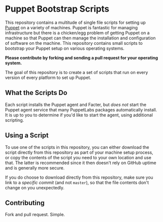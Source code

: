 # Puppet Bootstrap Scripts

This repository contains a multitude of single file scripts for setting
up [Puppet](http://puppetlabs.com/puppet/what-is-puppet/) on a variety
of machines. Puppet is fantastic for managing infrastructure but there is a
chicken/egg problem of getting Puppet on a machine so that Puppet can then manage
the installation and configuration of software on the machine. This repository
contains small scripts to bootstrap your Puppet setup on various operating
systems.

**Please contribute by forking and sending a pull request for your
operating system.**

The goal of this repository is to create a set of scripts that run
on every version of every platform to set up Puppet.

## What the Scripts Do

Each script installs the Puppet agent and Facter, but _does not_ start
the Puppet agent service that many PuppetLabs packages automatically
install. It is up to you to determine if you'd like to start the
agent, using additional scripting.

## Using a Script

To use one of the scripts in this repository, you can either download the
script directly from this repository as part of your machine setup process,
or copy the contents of the script you need to your own location and use that.
The latter is recommended since it then doesn't rely on GitHub uptime and
is generally more secure.

If you do choose to download directly from this repository, make sure
you link to a _specific commit_ (and not `master`), so that the file
contents don't change on you unexpectedly.

## Contributing

Fork and pull request. Simple.
